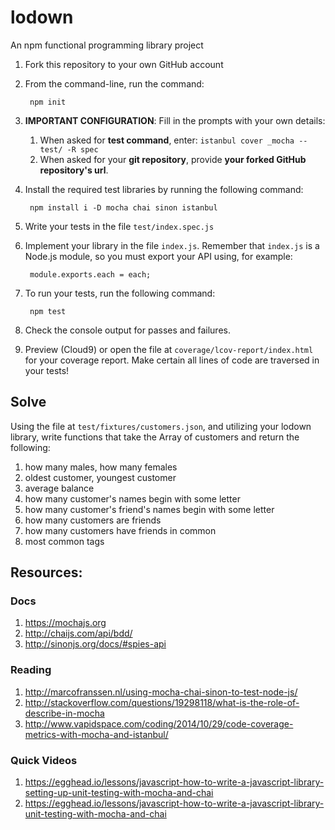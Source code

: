 # lodown
An npm functional programming library project

1. Fork this repository to your own GitHub account
2. From the command-line, run the command:
    
        npm init
3. **IMPORTANT CONFIGURATION**: Fill in the prompts with your own details:
    1. When asked for **test command**, enter: `istanbul cover _mocha -- test/ -R spec`
    2. When asked for your **git repository**, provide **your forked GitHub repository's url**.
4. Install the required test libraries by running the following command:
    
        npm install i -D mocha chai sinon istanbul
5. Write your tests in the file `test/index.spec.js`
6. Implement your library in the file `index.js`. Remember that `index.js` is a Node.js module, so you must export your API using, for example:
    
        module.exports.each = each;
7. To run your tests, run the following command:
    
        npm test
8. Check the console output for passes and failures.
9. Preview (Cloud9) or open the file at `coverage/lcov-report/index.html` for your coverage report. Make certain all lines of code are traversed in your tests!

## Solve

Using the file at `test/fixtures/customers.json`, and utilizing your lodown library, write functions that take the Array of customers and return the following:

1. how many males, how many females
2. oldest customer, youngest customer
3. average balance
4. how many customer's names begin with some letter
5. how many customer's friend's names begin with some letter
6. how many customers are friends
7. how many customers have friends in common
8. most common tags

## Resources:

### Docs

1. https://mochajs.org
2. http://chaijs.com/api/bdd/
3. http://sinonjs.org/docs/#spies-api

### Reading
1. http://marcofranssen.nl/using-mocha-chai-sinon-to-test-node-js/
2. http://stackoverflow.com/questions/19298118/what-is-the-role-of-describe-in-mocha
3. http://www.vapidspace.com/coding/2014/10/29/code-coverage-metrics-with-mocha-and-istanbul/

### Quick Videos
1. https://egghead.io/lessons/javascript-how-to-write-a-javascript-library-setting-up-unit-testing-with-mocha-and-chai
2. https://egghead.io/lessons/javascript-how-to-write-a-javascript-library-unit-testing-with-mocha-and-chai